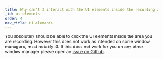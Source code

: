 ```yaml
---
title: Why can't I interact with the UI elements inside the recording area?
_id: ui-elements
order: 4
nav_title: UI elements
---
```


You absolutely should be able to click the UI elements inside the area you are recording. However this does not work as intended on some window managers, most notably i3. If this does not work for you on any other window manager please open an <a href="https://github.com/phw/peek/issues">issue on Github</a>.